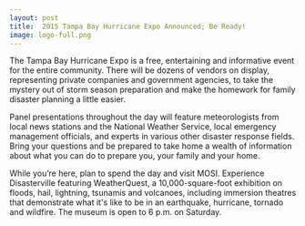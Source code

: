 ```yaml
---
layout: post
title:  2015 Tampa Bay Hurricane Expo Announced; Be Ready!
image: logo-full.png
---
```


The Tampa Bay Hurricane Expo is a free, entertaining and informative event for the entire community. There will be dozens of vendors on display, representing private companies and government agencies, to take the mystery out of storm season preparation and make the homework for family disaster planning a little easier.

Panel presentations throughout the day will feature meteorologists from local news stations and the National Weather Service, local emergency management officials, and experts in various other disaster response fields. Bring your questions and be prepared to take home a wealth of information about what you can do to prepare you, your family and your home.  

While you’re here, plan to spend the day and visit MOSI. Experience Disasterville featuring WeatherQuest, a 10,000-square-foot exhibition on floods, hail, lightning, tsunamis and volcanoes, including immersion theatres that demonstrate what it's like to be in an earthquake, hurricane, tornado and wildfire. The museum is open to 6 p.m. on Saturday.
